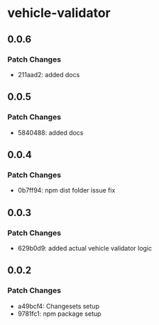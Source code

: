 # vehicle-validator

## 0.0.6

### Patch Changes

- 211aad2: added docs

## 0.0.5

### Patch Changes

- 5840488: added docs

## 0.0.4

### Patch Changes

- 0b7ff94: npm dist folder issue fix

## 0.0.3

### Patch Changes

- 629b0d9: added actual vehicle validator logic

## 0.0.2

### Patch Changes

- a49bcf4: Changesets setup
- 9781fc1: npm package setup
